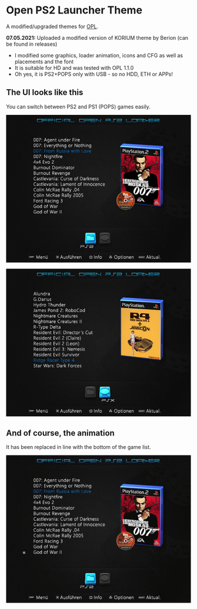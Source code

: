 # Open PS2 Launcher Theme
A modified/upgraded themes for [OPL](https://www.ps2-home.com/forum/viewtopic.php?f=13&t=3).

**07.05.2021:** Uploaded a modified version of KORIUM theme by Berion (can be found in releases)
* I modified some graphics, loader animation, icons and CFG as well as placements and the font
* It is suitable for HD and was tested with OPL 1.1.0
* Oh yes, it is PS2+POPS only with USB - so no HDD, ETH or APPs!

## The UI looks like this
 You can switch between PS2 and PS1 (POPS) games easily.

![Preview of PS2 view](/images/preview-ps2.png)

![Preview of PS1 view](/images/preview-ps1.png)

## And of course, the animation
It has been replaced in line with the bottom of the game list.

![Preview of animation](/images/loaderanim.gif)
